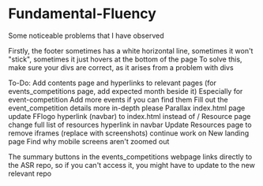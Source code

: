 # Fundamental-Fluency

Some noticeable problems that I have observed

Firstly, the footer sometimes has a white horizontal line, sometimes it won't "stick", sometimes it just hovers at the bottom of the page
To solve this, make sure your divs are correct, as it arises from a problem with divs

To-Do:
Add contents page and hyperlinks to relevant pages (for events_competitions page, add expected month beside it)
    Especially for event-competition
Add more events if you can find them
Fill out the event_competition details more in-depth please
Parallax index.html page
update FFlogo hyperlink (navbar) to index.html instead of /
Resource page
change full list of resources hyperlink in navbar
Update Resources page to remove iframes (replace with screenshots)
continue work on New landing page
Find why mobile screens aren't zoomed out


The summary buttons in the events_competitions webpage links directly to the ASR repo, so if you can't access it, you might have to update to the new relevant repo
